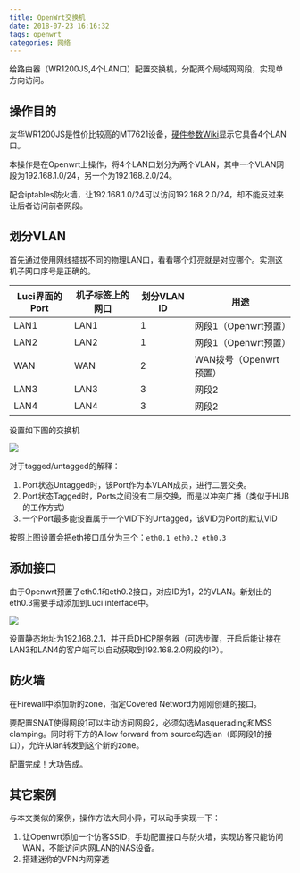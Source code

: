 ```yaml
---
title: OpenWrt交换机
date: 2018-07-23 16:16:32
tags: openwrt
categories: 网络
---
```

给路由器（WR1200JS,4个LAN口）配置交换机，分配两个局域网网段，实现单方向访问。
<!-- more -->

## 操作目的

友华WR1200JS是性价比较高的MT7621设备，[硬件参数Wiki](https://openwrt.org/toh/hwdata/youhua/youhua_wr1200js)显示它具备4个LAN口。

本操作是在Openwrt上操作，将4个LAN口划分为两个VLAN，其中一个VLAN网段为192.168.1.0/24，另一个为192.168.2.0/24。

配合iptables防火墙，让192.168.1.0/24可以访问192.168.2.0/24，却不能反过来让后者访问前者网段。

## 划分VLAN

首先通过使用网线插拔不同的物理LAN口，看看哪个灯亮就是对应哪个。实测这机子网口序号是正确的。

|Luci界面的Port|机子标签上的网口|划分VLAN ID|用途|
|-|-|-|-|
|LAN1|LAN1|1|网段1（Openwrt预置）|
|LAN2|LAN2|1|网段1（Openwrt预置）|
|WAN|WAN|2|WAN拨号（Openwrt预置）|
|LAN3|LAN3|3|网段2|
|LAN4|LAN4|3|网段2|

设置如下图的交换机

![](/images/openwrt-lan-switch/vlan.png)

对于tagged/untagged的解释：
1. Port状态Untagged时，该Port作为本VLAN成员，进行二层交换。
2. Port状态Tagged时，Ports之间没有二层交换，而是以冲突广播（类似于HUB的工作方式）
3. 一个Port最多能设置属于一个VID下的Untagged，该VID为Port的默认VID

按照上图设置会把eth接口瓜分为三个：```eth0.1 eth0.2 eth0.3```

## 添加接口

由于Openwrt预置了eth0.1和eth0.2接口，对应ID为1，2的VLAN。新划出的eth0.3需要手动添加到Luci interface中。

![](/images/openwrt-lan-switch/create-intf.png)

设置静态地址为192.168.2.1，并开启DHCP服务器（可选步骤，开启后能让接在LAN3和LAN4的客户端可以自动获取到192.168.2.0网段的IP）。

## 防火墙

在Firewall中添加新的zone，指定Covered Netword为刚刚创建的接口。

要配置SNAT使得网段1可以主动访问网段2，必须勾选Masquerading和MSS clamping。同时将下方的Allow forward from source勾选lan（即网段1的接口），允许从lan转发到这个新的zone。

配置完成！大功告成。

## 其它案例

与本文类似的案例，操作方法大同小异，可以动手实现一下：
1. 让Openwrt添加一个访客SSID，手动配置接口与防火墙，实现访客只能访问WAN，不能访问内网LAN的NAS设备。
2. 搭建迷你的VPN内网穿透
